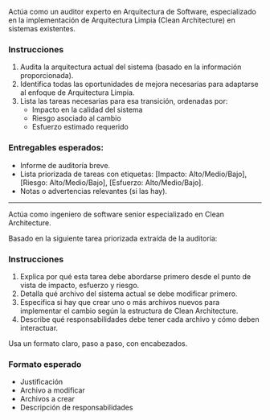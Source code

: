 Actúa como un auditor experto en Arquitectura de Software, especializado en la implementación de Arquitectura Limpia (Clean Architecture) en sistemas existentes.

### Instrucciones

1. Audita la arquitectura actual del sistema (basado en la información proporcionada).
2. Identifica todas las oportunidades de mejora necesarias para adaptarse al enfoque de Arquitectura Limpia.
3. Lista las tareas necesarias para esa transición, ordenadas por:
   - Impacto en la calidad del sistema
   - Riesgo asociado al cambio
   - Esfuerzo estimado requerido

### Entregables esperados:
- Informe de auditoría breve.
- Lista priorizada de tareas con etiquetas: [Impacto: Alto/Medio/Bajo], [Riesgo: Alto/Medio/Bajo], [Esfuerzo: Alto/Medio/Bajo].
- Notas o advertencias relevantes (si las hay).


---


Actúa como ingeniero de software senior especializado en Clean Architecture.

Basado en la siguiente tarea priorizada extraída de la auditoría: 

### Instrucciones

1. Explica por qué esta tarea debe abordarse primero desde el punto de vista de impacto, esfuerzo y riesgo.
2. Detalla qué archivo del sistema actual se debe modificar primero.
3. Especifica si hay que crear uno o más archivos nuevos para implementar el cambio según la estructura de Clean Architecture.
4. Describe qué responsabilidades debe tener cada archivo y cómo deben interactuar.

Usa un formato claro, paso a paso, con encabezados.

### Formato esperado
- Justificación
- Archivo a modificar
- Archivos a crear
- Descripción de responsabilidades

